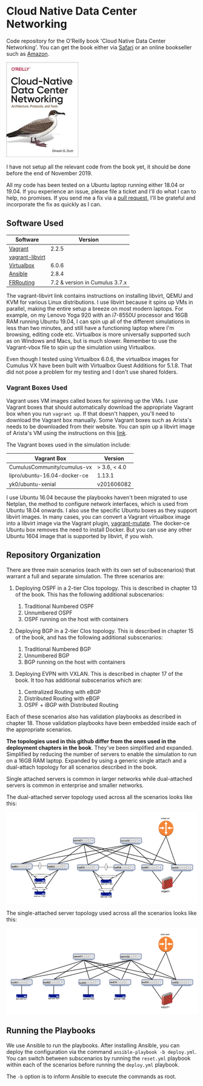 # Cloud Native Data Center Networking
Code repository for the O'Reilly book 'Cloud Native Data Center Networking'. You can get the book either via [Safari](https://learning.oreilly.com/library/view/cloud-native-data/9781492045595/) or an online bookseller such as [Amazon](https://www.amazon.com/Cloud-Native-Data-Center-Networking-Architecture/dp/1492045608/).

![Book Cover](./cdcn-cover.jpeg)

I have not setup all the relevant code from the book yet, it should be done before the end of November 2019. 

All my code has been tested on a Ubuntu laptop running either 18.04 or 19.04. If you experience an issue, please file a ticket and I'll do what I can to help, no promises. If you send me a fix via a [pull request](https://help.github.com/en/github/collaborating-with-issues-and-pull-requests/creating-a-pull-request), I'll be grateful and incorporate the fix as quickly as I can.

## Software Used

| Software          | Version |
|-------------------|---------|
|[Vagrant](https://www.vagrantup.com/)| 2.2.5|
|[vagrant-libvirt](https://github.com/vagrant-libvirt/vagrant-libvirt)|
|[Virtualbox](https://www.virtualbox.org/)| 6.0.6 |
|[Ansible](https://www.ansible.com/)| 2.8.4 |
|[FRRouting](https://frrouting.org/)| 7.2 & version in Cumulus 3.7.x|

The vagrant-libvirt link contains instructions on installing libvirt, QEMU and KVM for various Linux distributions. I use libvirt because it spins up VMs in parallel, making the entire setup a breeze on most modern laptops. For example, on my Lenovo Yoga 920 with an i7-8550U processor and 16GB RAM running Ubuntu 19.04, I can spin up all of the different simulations in less than two minutes, and still have a functioning laptop where I'm browsing, editing code etc. Virtualbox is more universally supported such as on Windows and Macs, but is much slower. Remember to use the Vagrant-vbox file to spin up the simulation using Virtualbox. 

Even though I tested using Virtualbox 6.0.6, the virtualbox images for Cumulus VX have been built with Virtualbox Guest Additions for 5.1.8. That did not pose a problem for my testing and I don't use shared folders.

### Vagrant Boxes Used

Vagrant uses VM images called boxes for spinning up the VMs. I use Vagrant boxes that should automatically download the appropriate Vagrant box when you run `vagrant up`. If that doesn't happen, you'll need to download the Vagrant box manually. Some Vagrant boxes such as Arista's needs to be downloaded from their website. You can spin up a libvirt image of Arista's VM using the instructions on this [link](https://codingpackets.com/blog/arista-veos-vagrant-libvirt-box-install).

The Vagrant boxes used in the simulation include:

| Vagrant Box                       | Version     |
|-----------------------------------|-------------|
| CumulusCommunity/cumulus-vx       | > 3.6, < 4.0|
| lipro/ubuntu-16.04-docker-ce      | 1.13.1      |
| yk0/ubuntu-xenial                 | v201606082  |

I use Ubuntu 16.04 because the playbooks haven't been migrated to use Netplan, the method to configure network interfaces, which is used from Ubuntu 18.04 onwards. I also use the specific Ubuntu boxes as they support libvirt images. In many cases, you can convert a Vagrant virtualbox image into a libvirt image via the Vagrant plugin, [vagrant-mutate](https://github.com/sciurus/vagrant-mutate). The docker-ce Ubuntu box removes the need to install Docker. But you can use any other Ubuntu 1604 image that is supported by libvirt, if you wish.

## Repository Organization

There are three main scenarios (each with its own set of subscenarios) that warrant a full and separate simulation. The three scenarios are:

1. Deploying OSPF in a 2-tier Clos topology. This is described in chapter 13 of the book. This has the following additional subscenarios:
   1. Traditional Numbered OSPF
   2. Unnumbered OSPF
   3. OSPF running on the host with containers

2. Deploying BGP in a 2-tier Clos topology. This is described in chapter 15 of the book, and has the following additional subscenarios:
   1. Traditional Numbered BGP
   2. Unnumbered BGP
   3. BGP running on the host with containers

3. Deploying EVPN with VXLAN. This is described in chapter 17 of the book. It too has additional subscenarios which are:
   1. Centralized Routing with eBGP
   2. Distributed Routing with eBGP
   3. OSPF + iBGP with Distributed Routing
   
Each of these scenarios also has validation playbooks as described in chapter 18. Those validation playbooks have been embedded inside each of the appropriate scenarios.

**The topologies used in this github differ from the ones used in the deployment chapters in the book**. They've been simplified and expanded. Simplified by reducing the number of servers to enable the simulation to run on a 16GB RAM laptop. Expanded by using a generic single attach and a dual-attach topology for all scenarios described in the book.

Single attached servers is common in larger networks while dual-attached servers is common in enterprise and smaller networks.

The dual-attached server topology used across all the scenarios looks like this:

![Dual-Attach Topology](./dual-attach-topo.png)

The single-attached server topology used across all the scenarios looks like this:

![Single-Attach Topology](./single-attach-topo.png)


## Running the Playbooks

We use Ansible to run the playbooks. After installing Ansible, you can deploy the configuration via the command `ansible-playbook -b deploy.yml`.
You can switch between subscenarios by running the `reset.yml` playbook within each of the scenarios before running the `deploy.yml` playbook.

The `-b` option is to inform Ansible to execute the commands as root.

